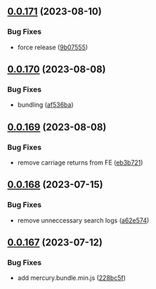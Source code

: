 ## [0.0.171](https://github.com/mikemickymick/mercury/compare/v0.0.170...v0.0.171) (2023-08-10)


### Bug Fixes

* force release ([9b07555](https://github.com/mikemickymick/mercury/commit/9b0755535c32a1e76d0bcd2a4f913b29b6b99a34))



## [0.0.170](https://github.com/mikemickymick/mercury/compare/v0.0.169...v0.0.170) (2023-08-08)


### Bug Fixes

* bundling ([af536ba](https://github.com/mikemickymick/mercury/commit/af536ba033684a153a4716a18262232aea5f5dab))



## [0.0.169](https://github.com/mikemickymick/mercury/compare/v0.0.168...v0.0.169) (2023-08-08)


### Bug Fixes

* remove carriage returns from FE ([eb3b721](https://github.com/mikemickymick/mercury/commit/eb3b72165fee437197ab4719b1d02f5e02000499))



## [0.0.168](https://github.com/mikemickymick/mercury/compare/v0.0.167...v0.0.168) (2023-07-15)


### Bug Fixes

* remove unneccessary search logs ([a62e574](https://github.com/mikemickymick/mercury/commit/a62e574b41d7b80364df0a74291131fbf4a9929b))



## [0.0.167](https://github.com/mikemickymick/mercury/compare/v0.0.166...v0.0.167) (2023-07-12)


### Bug Fixes

* add mercury.bundle.min.js ([228bc5f](https://github.com/mikemickymick/mercury/commit/228bc5f114418561f8701c8aa5616caba65cc348))




